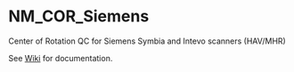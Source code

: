 # NM_COR_Siemens
Center of Rotation QC for Siemens Symbia and Intevo scanners (HAV/MHR)

See [Wiki](../../wiki) for documentation.
